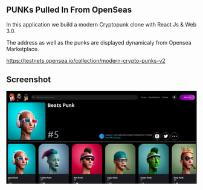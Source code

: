 ## PUNKs Pulled In From OpenSeas

In this application we build a modern Cryptopunk clone with React Js & Web 3.0.

The address as well as the punks are displayed dynamicaly from Opensea Marketplace.

https://testnets.opensea.io/collection/modern-crypto-punks-v2

## Screenshot 

<img src="nft-project/src/assets/readme_screenshot.png" alt="Alt text" title="Optional title">
